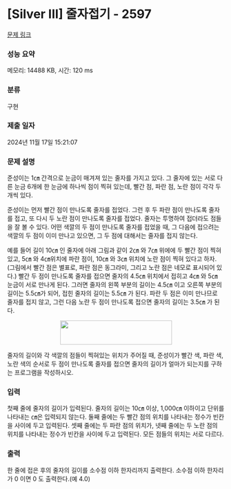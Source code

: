 # [Silver III] 줄자접기 - 2597 

[문제 링크](https://www.acmicpc.net/problem/2597) 

### 성능 요약

메모리: 14488 KB, 시간: 120 ms

### 분류

구현

### 제출 일자

2024년 11월 17일 15:21:07

### 문제 설명

<p>준성이는 1㎝ 간격으로 눈금이 매겨져 있는 줄자를 가지고 있다. 그 줄자에 있는 서로 다른 눈금 6개에 한 눈금에 하나씩 점이 찍혀 있는데, 빨간 점, 파란 점, 노란 점이 각각 두 개씩 있다.</p>

<p>준성이는 먼저 빨간 점이 만나도록 줄자를 접었다. 그런 후 두 파란 점이 만나도록 줄자를 접고, 또 다시 두 노란 점이 만나도록 줄자를 접었다. 줄자는 투명하여 접더라도 점들을 잘 볼 수 있다. 어떤 색깔의 두 점이 만나도록 줄자를 접었을 때, 그 다음에 접으려는 색깔의 두 점이 이미 만나고 있으면, 그 두 점에 대해서는 줄자를 접지 않는다.</p>

<p>예를 들어 길이 10㎝ 인 줄자에 아래 그림과 같이 2㎝ 와 7㎝ 위에에 두 빨간 점이 찍혀 있고, 5㎝ 와 4㎝위치에 파란 점이, 10㎝ 와 3㎝ 위치에 노란 점이 찍혀 있다고 하자. (그림에서 빨간 점은 별표로, 파란 점은 동그라미, 그리고 노란 점은 네모로 표시되어 있다.) 빨간 두 점이 만나도록 줄자를 접으면 줄자의 4.5㎝ 위치에서 접히고 4㎝ 와 5㎝ 눈금이 서로 만나게 된다. 그러면 줄자의 왼쪽 부분의 길이는 4.5㎝ 이고 오른쪽 부분의 길이는 5.5㎝가 되어, 접힌 줄자의 길이는 5.5㎝ 가 된다. 파란 두 점은 이미 만나므로 줄자를 접지 않고, 그런 다음 노란 두 점이 만나도록 접으면 줄자의 길이는 3.5㎝ 가 된다.</p>

<p style="text-align: center;"><img alt="" src="https://www.acmicpc.net/upload/images/XyC8aT8ca4V82Yb7fycTX.png" style="width: 259px; height: 56px; "></p>

<p>줄자의 길이와 각 색깔의 점들이 찍혀있는 위치가 주어질 때, 준성이가 빨간 색, 파란 색, 노란 색의 순서로 두 점이 만나도록 줄자를 접으면 줄자의 길이가 얼마가 되는지를 구하는 프로그램을 작성하시오.</p>

### 입력 

 <p>첫째 줄에 줄자의 길이가 입력된다. 줄자의 길이는 10㎝ 이상, 1,000㎝ 이하이고 단위를 나타내는 ㎝은 입력되지 않는다. 둘째 줄에는 두 빨간 점의 위치를 나타내는 정수가 빈칸을 사이에 두고 입력된다. 셋째 줄에는 두 파란 점의 위치가, 넷째 줄에는 두 노란 점의 위치를 나타내는 정수가 빈칸을 사이에 두고 입력된다. 모든 점들의 위치는 서로 다르다.</p>

### 출력 

 <p>한 줄에 접은 후의 줄자의 길이를 소수점 이하 한자리까지 출력한다. 소수점 이하 한자리가 0 이면 0 도 출력한다.(예 4.0)</p>

